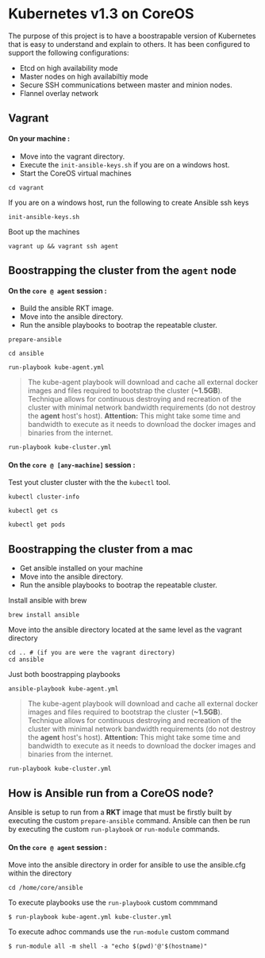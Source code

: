 # Kubernetes v1.3 on CoreOS
The purpose of this project is to have a boostrapable version of Kubernetes that is easy to understand and explain to others. It has been configured to support the following configurations:

- Etcd on high availability mode
- Master nodes on high availabiltiy mode 
- Secure SSH communications between master and minion nodes.
- Flannel overlay network

## Vagrant


#### On your machine :

- Move into the vagrant directory.
- Execute the `init-ansible-keys.sh` if you are on a windows host.
- Start the CoreOS virtual machines

```
cd vagrant
```
If you are on a windows host, run the following to create Ansible ssh keys
```
init-ansible-keys.sh      
```
Boot up the machines
```
vagrant up && vagrant ssh agent
```

## Boostrapping the cluster from the `agent` node
#### On the `core @ agent` session :

- Build the ansible RKT image.
- Move into the ansible directory.
- Run the ansible playbooks to bootrap the repeatable cluster.

```
prepare-ansible
```
```
cd ansible
```

```
run-playbook kube-agent.yml 
```
> The kube-agent playbook will download and cache all external docker images and files required to bootstrap the cluster (**~1.5GB**). Technique allows for continuous destroying and recreation of the cluster with minimal network bandwidth requirements (do not destroy the **agent** host's host).
**Attention:** This might take some time and bandwidth to execute as it needs to download the docker images and binaries from the internet. 

```
run-playbook kube-cluster.yml
```


#### On the `core @ [any-machine]` session :

Test yout cluster  cluster with the the `kubectl` tool.

```
kubectl cluster-info
```
``` 
kubectl get cs
```
``` 
kubectl get pods
```

## Boostrapping the cluster from a mac
- Get ansible installed on your machine
- Move into the ansible directory.
- Run the ansible playbooks to bootrap the repeatable cluster.

Install ansible with brew
```
brew install ansible
```
Move into the ansible directory located at the same level as the vagrant directory
```
cd .. # (if you are were the vagrant directory)
cd ansible
```
Just both boostrapping playbooks 
```
ansible-playbook kube-agent.yml 
```
> The kube-agent playbook will download and cache all external docker images and files required to bootstrap the cluster (**~1.5GB**). Technique allows for continuous destroying and recreation of the cluster with minimal network bandwidth requirements (do not destroy the **agent** host's host).
**Attention:** This might take some time and bandwidth to execute as it needs to download the docker images and binaries from the internet.

```
run-playbook kube-cluster.yml
```

## How is Ansible run from a CoreOS node?
Ansible is setup to run from a **RKT** image that must be firstly built by executing the custom `prepare-ansible` command.  Ansible can then be run by executing the custom `run-playbook` or `run-module` commands.

#### On the `core @ agent` session :
Move into the ansible directory in order for ansible to use the ansible.cfg within the directory
```
cd /home/core/ansible 
```
To execute playbooks use the `run-playbook` custom commmand
```
$ run-playbook kube-agent.yml kube-cluster.yml
```
To execute adhoc commands use the `run-module` custom command
```
$ run-module all -m shell -a "echo $(pwd)'@'$(hostname)"
```